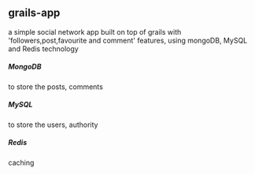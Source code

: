 grails-app
----------

a simple social network app built on top of grails with 'followers,post,favourite and comment' features, using mongoDB, MySQL and Redis technology

##### MongoDB
to store the posts, comments

##### MySQL
to store the users, authority

##### Redis
caching



